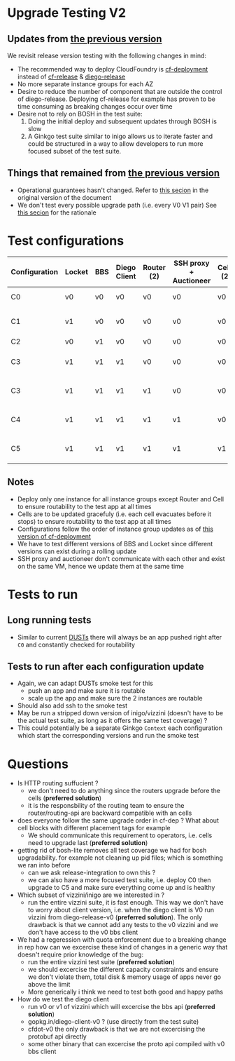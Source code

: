 # Upgrade Testing V2<a id="sec-1" name="sec-1"></a>

## Updates from [the previous version](https://github.com/cloudfoundry/diego-dev-notes/blob/master/proposals/release-versioning-testing.md)<a id="sec-1-1" name="sec-1-1"></a>

We revisit release version testing with the following changes in mind:
-   The recommended way to deploy CloudFoundry is [cf-deployment](https://github.com/cloudfoundry/cf-deployment) instead of [cf-release](https://github.com/cloudfoundry/cf-release) & [diego-release](https://github.com/cloudfoundry/diego-release)
-   No more separate instance groups for each AZ
-   Desire to reduce the number of component that are outside the control of diego-release. Deploying cf-release for example has proven to be time consuming as breaking changes occur over time
-   Desire not to rely on BOSH in the test suite:
    1.  Doing the initial deploy and subsequent updates through BOSH is slow
    2.  A Ginkgo test suite similar to inigo allows us to iterate faster and could be structured in a way to allow developers to run more focused subset of the test suite.

## Things that remained from [the previous version](https://github.com/cloudfoundry/diego-dev-notes/blob/master/proposals/release-versioning-testing.md)<a id="sec-1-2" name="sec-1-2"></a>

-   Operational guarantees hasn't changed. Refer to [this secion](https://github.com/cloudfoundry/diego-dev-notes/blob/master/proposals/release-versioning-testing.md#operational-guarantees) in the original version of the document
-   We don't test every possible upgrade path (i.e. every V0 V1 pair) See [this secion](https://github.com/cloudfoundry/diego-dev-notes/blob/master/proposals/release-versioning-testing.md#selection-of-versions-for-testing) for the rationale

# Test configurations<a id="sec-2" name="sec-2"></a>


| Configuration | Locket | BBS | Diego Client | Router (2) | SSH proxy + Auctioneer | Cells (2) | Notes                         |
|---------------|--------|-----|--------------|------------|------------------------|-----------|-------------------------------|
| C0            | v0     | v0  | v0           | v0         | v0                     | v0        | Initial configuration         |
| C1            | v1     | v0  | v0           | v0         | v0                     | v0        | Simulates upgrading diego-api |
| C2            | v0     | v1  | v0           | v0         | v0                     | v0        |                               |
| C3            | v1     | v1  | v1           | v0         | v0                     | v0        | Simulates API upgrading       |
| C3            | v1     | v1  | v1           | v1         | v0                     | v0        | Simulates Router upgrading    |
| C4            | v1     | v1  | v1           | v1         | v1                     | v0        | Simulates scheduler upgrading |
| C5            | v1     | v1  | v1           | v1         | v1                     | v1        | Simulates cell upgrading      |

## Notes<a id="sec-2-1" name="sec-2-1"></a>

-   Deploy only one instance for all instance groups except Router and Cell to ensure routability to the test app at all times
-   Cells are to be updated gracefuly (i.e. each cell evacuates before it stops) to ensure routability to the test app at all times
-   Configurations follow the order of instance group updates as of [this version of cf-deployment](https://github.com/cloudfoundry/cf-deployment/commit/9be2644da8de08540891e24856bbdb88f9a83f67)
-   We have to test different versions of BBS and Locket since different versions can exist during a rolling update
-   SSH proxy and auctioneer don't communicate with each other and exist on the same VM, hence we update them at the same time

# Tests to run<a id="sec-3" name="sec-3"></a>

## Long running tests<a id="sec-3-1" name="sec-3-1"></a>

-   Similar to current [DUSTs](https://github.com/cloudfoundry/diego-upgrade-stability-tests) there will always be an app pushed right after `C0` and constantly checked for routability

## Tests to run after each configuration update<a id="sec-3-2" name="sec-3-2"></a>

-   Again, we can adapt DUSTs smoke test for this
    -   push an app and make sure it is routable
    -   scale up the app and make sure the 2 instances are routable
-   Should also add ssh to the smoke test
-   May be run a stripped down version of inigo/vizzini (doesn't have to be the actual test suite, as long as it offers the same test coverage) ?
-   This could potentially be a separate Ginkgo `Context` each configuration which start the corresponding versions and run the smoke test

# Questions<a id="sec-4" name="sec-4"></a>

-   Is HTTP routing suffucient ?
    -   we don't need to do anything since the routers upgrade before the cells (**preferred solution**)
    -   it is the responsbility of the routing team to ensure the router/routing-api are backward compatible with an cells
-   does everyone follow the same upgrade order in cf-dep ? What about cell blocks with different placement tags for example
    -   We should communicate this requirement to operators, i.e. cells need to upgrade last (**preferred solution**)
-   getting rid of bosh-lite removes all test coverage we had for bosh upgradability. for example not cleaning up pid files; which is something we ran into before
    -   can we ask release-integration to own this ?
    -   we can also have a more focused test suite, i.e. deploy C0 then upgrade to C5 and make sure everything come up and is healthy
-   Which subset of vizzini/inigo are we interested in ?
    -   run the entire vizzini suite, it is fast enough. This way we don't have to worry about client version, i.e. when the diego client is V0 run vizzini from diego-release-v0 (**preferred solution**). The only drawback is that we cannot add any tests to the v0 vizzini and we don't have access to the v0 bbs client
-   We had a regeression with quota enforcement due to a breaking change in rep how can we excercise these kind of changes in a generic way that doesn't require prior knowledge of the bug:
    -   run the entire vizzini test suite (**preferred solution**)
    -   we should excercise the different capacity constraints and ensure we don't violate them, total disk & memory usage of apps never go above the limit
    -   More generically i think we need to test both good and happy paths
-   How do we test the diego client
    -   run v0 or v1 of vizzini which will excercise the bbs api (**preferred solution**)
    -   gopkg.in/diego-client-v0 ? (use directly from the test suite)
    -   cfdot-v0 the only drawback is that we are not excercising the protobuf api directly
    -   some other binary that can excercise the proto api compiled with v0 bbs client
